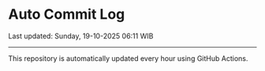 # Auto Commit Log

Last updated: Sunday, 19-10-2025 06:11 WIB

---

This repository is automatically updated every hour using GitHub Actions.

